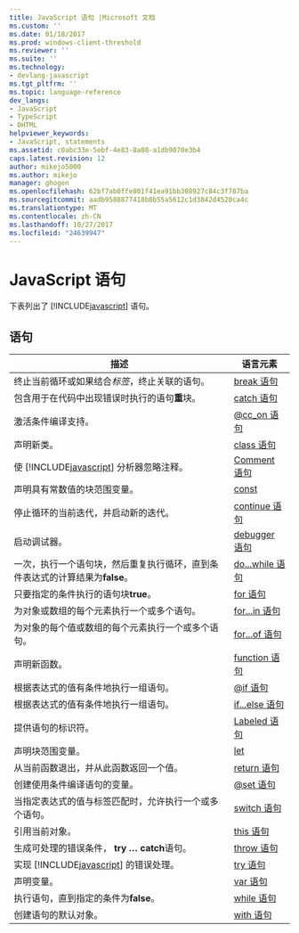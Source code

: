 ```yaml
---
title: JavaScript 语句 |Microsoft 文档
ms.custom: ''
ms.date: 01/18/2017
ms.prod: windows-client-threshold
ms.reviewer: ''
ms.suite: ''
ms.technology:
- devlang-javascript
ms.tgt_pltfrm: ''
ms.topic: language-reference
dev_langs:
- JavaScript
- TypeScript
- DHTML
helpviewer_keywords:
- JavaScript, statements
ms.assetid: c0abc33e-5ebf-4e83-8a08-a1db9070e3b4
caps.latest.revision: 12
author: mikejo5000
ms.author: mikejo
manager: ghogen
ms.openlocfilehash: 62bf7ab0ffe801f41ea91bb308927c84c3f787ba
ms.sourcegitcommit: aadb9588877418b8b55a5612c1d3842d4520ca4c
ms.translationtype: MT
ms.contentlocale: zh-CN
ms.lasthandoff: 10/27/2017
ms.locfileid: "24639947"
---
```

# <a name="javascript-statements"></a>JavaScript 语句
下表列出了 [!INCLUDE[javascript](../../javascript/includes/javascript-md.md)] 语句。  
  
## <a name="statements"></a>语句  
  
|描述|语言元素|  
|-----------------|----------------------|  
|终止当前循环或如果结合*标签*，终止关联的语句。|[break 语句](../../javascript/reference/break-statement-javascript.md)|  
|包含用于在代码中出现错误时执行的语句**重**块。|[catch 语句](../../javascript/reference/try-dot-dot-dot-catch-dot-dot-dot-finally-statement-javascript.md)|  
|激活条件编译支持。|[@cc_on 语句](../../javascript/reference/at-cc-on-statement-javascript.md)|  
|声明新类。|[class 语句](../../javascript/reference/class-statement-javascript.md)|  
|使 [!INCLUDE[javascript](../../javascript/includes/javascript-md.md)] 分析器忽略注释。|[Comment 语句](../../javascript/reference/comment-statements-javascript.md)|  
|声明具有常数值的块范围变量。|[const](../../javascript/reference/const-statement-javascript.md)|  
|停止循环的当前迭代，并启动新的迭代。|[continue 语句](../../javascript/reference/continue-statement-javascript.md)|  
|启动调试器。|[debugger 语句](../../javascript/reference/debugger-statement-javascript.md)|  
|一次，执行一个语句块，然后重复执行循环，直到条件表达式的计算结果为**false**。|[do...while 语句](../../javascript/reference/do-dot-dot-dot-while-statement-javascript.md)|  
|只要指定的条件执行的语句块**true**。|[for 语句](../../javascript/reference/for-statement-javascript.md)|  
|为对象或数组的每个元素执行一个或多个语句。|[for...in 语句](../../javascript/reference/for-dot-dot-dot-in-statement-javascript.md)|  
|为对象的每个值或数组的每个元素执行一个或多个语句。|[for...of 语句](../../javascript/reference/for-dot-dot-dot-of-statement-javascript.md)|  
|声明新函数。|[function 语句](../../javascript/reference/function-statement-javascript.md)|  
|根据表达式的值有条件地执行一组语句。|[@if 语句](../../javascript/reference/at-if-statement-javascript.md)|  
|根据表达式的值有条件地执行一组语句。|[if...else 语句](../../javascript/reference/if-dot-dot-dot-else-statement-javascript.md)|  
|提供语句的标识符。|[Labeled 语句](../../javascript/reference/labeled-statement-javascript.md)|  
|声明块范围变量。|[let](../../javascript/reference/let-statement-javascript.md)|  
|从当前函数退出，并从此函数返回一个值。|[return 语句](../../javascript/reference/return-statement-javascript.md)|  
|创建使用条件编译语句的变量。|[@set 语句](../../javascript/reference/at-set-statement-javascript.md)|  
|当指定表达式的值与标签匹配时，允许执行一个或多个语句。|[switch 语句](../../javascript/reference/switch-statement-javascript.md)|  
|引用当前对象。|[this 语句](../../javascript/reference/this-statement-javascript.md)|  
|生成可处理的错误条件， **try … catch**语句。|[throw 语句](../../javascript/reference/throw-statement-javascript.md)|  
|实现 [!INCLUDE[javascript](../../javascript/includes/javascript-md.md)] 的错误处理。|[try 语句](../../javascript/reference/try-dot-dot-dot-catch-dot-dot-dot-finally-statement-javascript.md)|  
|声明变量。|[var 语句](../../javascript/reference/var-statement-javascript.md)|  
|执行语句，直到指定的条件为**false**。|[while 语句](../../javascript/reference/while-statement-javascript.md)|  
|创建语句的默认对象。|[with 语句](../../javascript/reference/with-statement-javascript.md)|